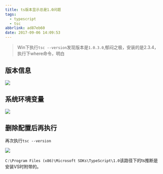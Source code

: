 ```yaml
---
title: ts版本显示总是1.0问题
tags:
  - typescript
  - tsc
abbrlink: ad87eb60
date: 2017-09-06 14:09:53
---
```

> Win下执行`tsc --version`发现版本是`1.0.3.0`,郁闷之极，安装的是2.3.4，执行下where命令，明白

## 版本信息
![](//static.1991421.cn/blog/2017-09-06-061148.jpg)

## 系统环境变量

![](//static.1991421.cn/blog/2017-09-06-061237.jpg)

## 删除配置后再执行
再次执行`tsc --version`

![](//static.1991421.cn/blog/2017-09-06-061345.jpg)

`C:\Program Files (x86)\Microsoft SDKs\TypeScript\1.0`该路径下的ts推断是安装VS时附带的。
